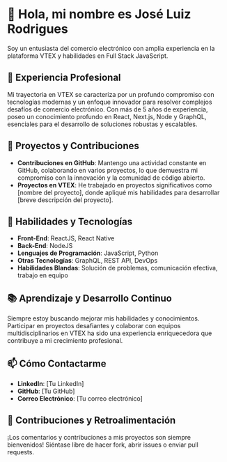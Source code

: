 # 🖖 Hola, mi nombre es José Luiz Rodrigues

Soy un entusiasta del comercio electrónico con amplia experiencia en la plataforma VTEX y habilidades en Full Stack JavaScript.

## 💼 Experiencia Profesional

Mi trayectoria en VTEX se caracteriza por un profundo compromiso con tecnologías modernas y un enfoque innovador para resolver complejos desafíos de comercio electrónico. Con más de 5 años de experiencia, poseo un conocimiento profundo en React, Next.js, Node y GraphQL, esenciales para el desarrollo de soluciones robustas y escalables.

## 🚀 Proyectos y Contribuciones

- **Contribuciones en GitHub**: Mantengo una actividad constante en GitHub, colaborando en varios proyectos, lo que demuestra mi compromiso con la innovación y la comunidad de código abierto.
- **Proyectos en VTEX**: He trabajado en proyectos significativos como [nombre del proyecto], donde apliqué mis habilidades para desarrollar [breve descripción del proyecto].

## 🌟 Habilidades y Tecnologías

- **Front-End**: ReactJS, React Native
- **Back-End**: NodeJS
- **Lenguajes de Programación**: JavaScript, Python
- **Otras Tecnologías**: GraphQL, REST API, DevOps
- **Habilidades Blandas**: Solución de problemas, comunicación efectiva, trabajo en equipo

## 📚 Aprendizaje y Desarrollo Continuo

Siempre estoy buscando mejorar mis habilidades y conocimientos. Participar en proyectos desafiantes y colaborar con equipos multidisciplinarios en VTEX ha sido una experiencia enriquecedora que contribuye a mi crecimiento profesional.

## 📫 Cómo Contactarme

- **LinkedIn**: [Tu LinkedIn]
- **GitHub**: [Tu GitHub]
- **Correo Electrónico**: [Tu correo electrónico]

## 🤝 Contribuciones y Retroalimentación

¡Los comentarios y contribuciones a mis proyectos son siempre bienvenidos! Siéntase libre de hacer fork, abrir issues o enviar pull requests.
